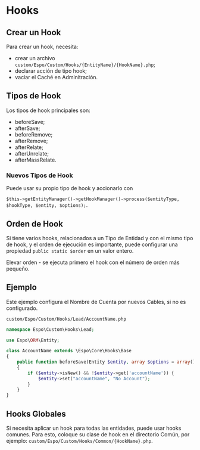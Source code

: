 # Hooks

## Crear un Hook
Para crear un hook, necesita:
- crear un archivo `custom/Espo/Custom/Hooks/{EntityName}/{HookName}.php`;
- declarar acción de tipo hook;
- vaciar el Caché en Adminitración.

## Tipos de Hook 

Los tipos de hook principales son:

- beforeSave;
- afterSave;
- beforeRemove;
- afterRemove;
- afterRelate;
- afterUnrelate;
- afterMassRelate.

### Nuevos Tipos de Hook
Puede usar su propio tipo de hook y accionarlo con

`$this->getEntityManager()->getHookManager()->process($entityType, $hookType, $entity, $options);`.

## Orden de Hook
Si tiene varios hooks, relacionados a un Tipo de Entidad y con el mismo tipo de hook, y el orden de ejecución es importante, puede configurar una propiedad `public static $order` en un valor entero.

Elevar orden - se ejecuta primero el hook con el número de orden más pequeño.

## Ejemplo
Este ejemplo configura el Nombre de Cuenta por nuevos Cables, si no es configurado. 

`custom/Espo/Custom/Hooks/Lead/AccountName.php`

```php
namespace Espo\Custom\Hooks\Lead;

use Espo\ORM\Entity;

class AccountName extends \Espo\Core\Hooks\Base
{    
    public function beforeSave(Entity $entity, array $options = array())
    {
        if ($entity->isNew() && !$entity->get('accountName')) { 
            $entity->set("accountName", "No Account");
        }
    }
}
```

## Hooks Globales
Si necesita aplicar un hook para todas las entidades, puede usar hooks comunes. Para esto, coloque su clase de hook en el directorio Común, por ejemplo: `custom/Espo/Custom/Hooks/Common/{HookName}.php`.

